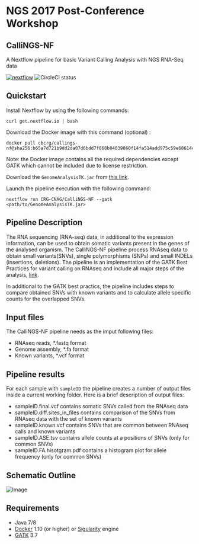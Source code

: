 # NGS 2017 Post-Conference Workshop

## CalliNGS-NF
A Nextflow pipeline for basic Variant Calling Analysis with NGS RNA-Seq data

[![nextflow](https://img.shields.io/badge/nextflow-%E2%89%A50.24.0-brightgreen.svg)](http://nextflow.io)
![CircleCI status](https://circleci.com/gh/CRG-CNAG/CalliNGS-NF.png?style=shield)

## Quickstart 

Install Nextflow by using the following commands: 

    curl get.nextflow.io | bash 
    
Download the Docker image with this command (optional) : 

    docker pull cbcrg/callings-nf@sha256:b65a7d721b9dd2da07d6bdd7f868b04039860f14fa514add975c59e68614c310
    
Note: the Docker image contains all the required dependencies except GATK which 
cannot be included due to license restriction. 

Download the `GenomeAnalysisTK.jar` from [this link](https://software.broadinstitute.org/gatk/download/).    

Launch the pipeline execution with the following command: 

    nextflow run CRG-CNAG/CalliNGS-NF --gatk <path/to/GenomeAnalysisTK.jar>


## Pipeline Description

The RNA sequencing (RNA-seq) data, in additional to the expression information, can be used to obtain somatic variants present in the genes of the analysed organism. The CalliNGS-NF pipeline process RNAseq data to obtain small variants(SNVs), single polymorphisms (SNPs) and small INDELs (insertions, deletions). The pipeline is an implementation of the GATK Best Practices for variant calling on RNAseq and include all major steps of the analysis, [link](http://gatkforums.broadinstitute.org/gatk/discussion/3892/the-gatk-best-practices-for-variant-calling-on-rnaseq-in-full-detail). 

In additional to the GATK best practics, the pipeline includes steps to compare obtained SNVs with known variants and to calculate allele specific counts for the overlapped SNVs.

## Input files

The CalliNGS-NF pipeline needs as the imput following files:
* RNAseq reads, *.fastq format
* Genome assembly, *.fa format
* Known variants, *.vcf format

## Pipeline results

For each sample with `sampleID` the pipeline creates a number of output files inside a current working folder.
Here is a brief description of output files:
* sampleID.final.vcf contains somatic SNVs called from the RNAseq data
* sampleID.diff.sites_in_files contains comparison of the SNVs from RNAseq data with the set of known variants
* sampleID.known.vcf contains SNVs that are common between RNAseq calls and known variants
* sampleID.ASE.tsv contains allele counts at a positions of SNVs (only for common SNVs)
* sampleID.FA.hisotgram.pdf contains a histogram plot for allele frequency (only for common SNVs)


## Schematic Outline
![Image](../callings-nf-dev/figures/workflow.png?raw=true)

## Requirements 

* Java 7/8
* [Docker](https://www.docker.com/) 1.10 (or higher) or [Sigularity](http://singularity.lbl.gov) engine
* [GATK](https://software.broadinstitute.org/gatk/) 3.7 
